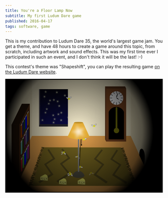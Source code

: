 ```yaml
---
title: You're a Floor Lamp Now
subtitle: My first Ludum Dare game
published: 2016-04-17
tags: software, game
---
```


This is my contribution to Ludum Dare 35, the world's largest game jam. You get a theme, and have 48 hours to create a game around this topic, from scratch, including artwork and sound effects. This was my first time ever I participated in such an event, and I don't think it will be the last! :-)

This contest's theme was "Shapeshift", you can play the resulting game [on the Ludum Dare website](http://ludumdare.com/compo/ludum-dare-35/?action=preview&uid=64665).

[![Screenshot of "You're a Floor Lamp Now"](room.png)](http://ludumdare.com/compo/ludum-dare-35/?action=preview&uid=64665)
